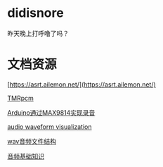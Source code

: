 # didisnore
昨天晚上打呼噜了吗？



# 文档资源

[https://asrt.ailemon.net/](https://asrt.ailemon.net/)

[TMRpcm](https://github.com/TMRh20/TMRpcm)

[Arduino通过MAX9814实现录音](http://t.zoukankan.com/Ray-liang-p-9786154.html)

[audio waveform visualization](https://wavesurfer-js.org/)

[wav音频文件结构](
https://blog.csdn.net/ljrsunshine/article/details/89320026?spm=1001.2101.3001.6650.14&utm_medium=distribute.pc_relevant.none-task-blog-2%7Edefault%7EBlogCommendFromBaidu%7ERate-14-89320026-blog-119172001.pc_relevant_aa&depth_1-utm_source=distribute.pc_relevant.none-task-blog-2%7Edefault%7EBlogCommendFromBaidu%7ERate-14-89320026-blog-119172001.pc_relevant_aa&utm_relevant_index=15)

[音频基础知识](https://blog.csdn.net/zhaohongfei_358/article/details/118282214)
